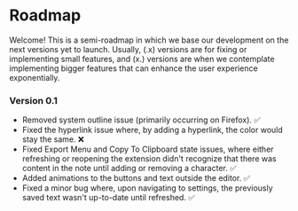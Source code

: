 # Roadmap

Welcome! This is a semi-roadmap in which we base our development on the next versions yet to launch. Usually, (.x) versions are for fixing or implementing small features, and (x.) versions are when we contemplate implementing bigger features that can enhance the user experience exponentially.

### Version 0.1

*   Removed system outline issue (primarily occurring on Firefox). ✅
*   Fixed the hyperlink issue where, by adding a hyperlink, the color would stay the same. ❌
*   Fixed Export Menu and Copy To Clipboard state issues, where either refreshing or reopening the extension didn't recognize that there was content in the note until adding or removing a character. ✅
*   Added animations to the buttons and text outside the editor. ✅
*   Fixed a minor bug where, upon navigating to settings, the previously saved text wasn't up-to-date until refreshed. ✅
